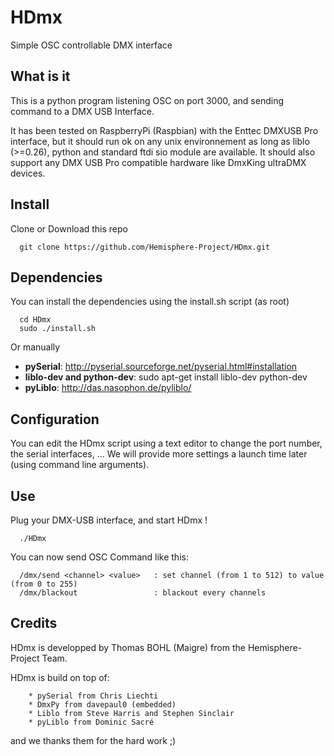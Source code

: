 # HDmx
Simple OSC controllable DMX interface

What is it
-------------

This is a python program listening OSC on port 3000, and sending command to a DMX USB Interface.

It has been tested on RaspberryPi (Raspbian) with the Enttec DMXUSB Pro interface, but it should run ok on any unix environnement as long as liblo (>=0.26), python and standard ftdi sio module are available. It should also support any DMX USB Pro compatible hardware like DmxKing ultraDMX devices. 


Install
-------------

Clone or Download this repo
```
  git clone https://github.com/Hemisphere-Project/HDmx.git
```


Dependencies
-------------

You can install the dependencies using the install.sh script (as root)
```
  cd HDmx
  sudo ./install.sh
```

Or manually
- **pySerial**: http://pyserial.sourceforge.net/pyserial.html#installation
- **liblo-dev and python-dev**: sudo apt-get install liblo-dev python-dev
- **pyLiblo**: http://das.nasophon.de/pyliblo/


Configuration
-------------

You can edit the HDmx script using a text editor to change the port number, the serial interfaces, ...
We will provide more settings a launch time later (using command line arguments).


Use
-------------

Plug your DMX-USB interface, and start HDmx !
```
  ./HDmx
```

You can now send OSC Command like this:
```
  /dmx/send <channel> <value>   : set channel (from 1 to 512) to value (from 0 to 255)
  /dmx/blackout   				: blackout every channels
```



Credits
-------------

HDmx is developped by Thomas BOHL (Maigre) from the Hemisphere-Project Team.

HDmx is build on top of:
```
	* pySerial from Chris Liechti
	* DmxPy from davepaul0 (embedded)
	* Liblo from Steve Harris and Stephen Sinclair 
	* pyLiblo from Dominic Sacré
```
and we thanks them for the hard work ;)

